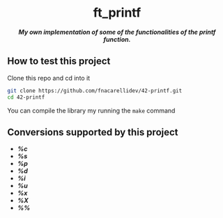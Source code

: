 <h1 align="center">
ft_printf
</h1>
<p align="center">
<b><i>My own implementation of some of the functionalities of the printf function.</i></b>
</p>

## How to test this project
Clone this repo and cd into it
```zsh
git clone https://github.com/fnacarellidev/42-printf.git
cd 42-printf
```
You can compile the library my running the ```make``` command

## Conversions supported by this project
- ***%c***
- ***%s***
- ***%p***
- ***%d***
- ***%i***
- ***%u***
- ***%x***
- ***%X***
- ***%%***
